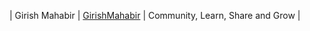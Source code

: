 | Girish Mahabir | [GirishMahabir](https://github.com/GirishMahabir) | Community, Learn, Share and Grow |
